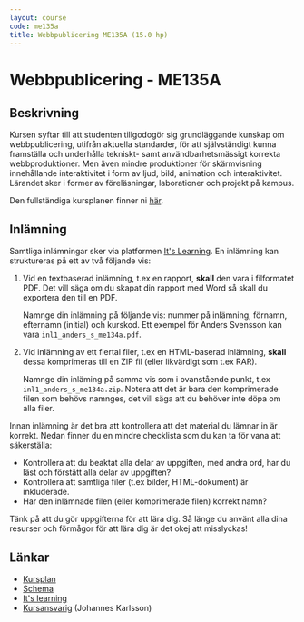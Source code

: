 ```yaml
---
layout: course
code: me135a
title: Webbpublicering ME135A (15.0 hp)
---
```


# Webbpublicering - ME135A

## Beskrivning

Kursen syftar till att studenten tillgodogör sig grundläggande kunskap om webbpublicering, utifrån aktuella standarder, för att självständigt kunna framställa och underhålla tekniskt- samt användbarhetsmässigt korrekta webbproduktioner. Men även mindre produktioner för skärmvisning innehållande interaktivitet i form av ljud, bild, animation och interaktivitet. Lärandet sker i former av föreläsningar, laborationer och projekt på kampus.

Den fullständiga kursplanen finner ni [här][kursplan].

## Inlämning

Samtliga inlämningar sker via platformen [It's Learning][itslearning]. En inlämning kan struktureras på ett av två följande vis:

1. Vid en textbaserad inlämning, t.ex en rapport, __skall__ den vara i filformatet PDF. Det vill säga om du skapat din rapport med Word så skall du exportera den till en PDF.

    Namnge din inlämning på följande vis: nummer på inlämning, förnamn, efternamn (initial) och kurskod. Ett exempel för Anders Svensson kan vara `inl1_anders_s_me134a.pdf`. 
2. Vid inlämning av ett flertal filer, t.ex en HTML-baserad inlämning, __skall__ dessa komprimeras till en ZIP fil (eller likvärdigt som t.ex RAR).

    Namnge din inläming på samma vis som i ovanstående punkt, t.ex `inl1_anders_s_me134a.zip`. Notera att det är bara den komprimerade filen som behövs namnges, det vill säga att du behöver inte döpa om alla filer.

Innan inlämning är det bra att kontrollera att det material du lämnar in är korrekt. Nedan finner du en mindre checklista som du kan ta för vana att säkerställa:

* Kontrollera att du beaktat alla delar av uppgiften, med andra ord, har du läst och förstått alla delar av uppgiften?
* Kontrollera att samtliga filer (t.ex bilder, HTML-dokument) är inkluderade.
* Har den inlämnade filen (eller komprimerade filen) korrekt namn?

Tänk på att du gör uppgifterna för att lära dig. Så länge du använt alla dina resurser och förmågor för att lära dig är det okej att misslyckas!

## Länkar

* [Kursplan][kursplan]
* [Schema][schema]
* [It's learning][itslearning]
* [Kursansvarig](/contact) (Johannes Karlsson)


[kursplan]: http://edu.mah.se/ME134A#Syllabus "Gå till kursplanen"
[schema]: http://schema.mah.se/setup/jsp/Schema.jsp?startDatum=idag&intervallTyp=m&intervallAntal=6&sokMedAND=false&sprak=SV&resurser=k.ME134A-20142-75076-%2Ck.ME134A-20142-TS495-%2C "Gå till schemat"
[itslearning]: https://mah.itslearning.com/elogin/ "Gå till It's learning"

